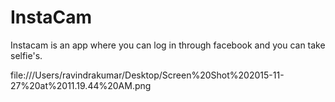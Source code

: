 # InstaCam
Instacam is an app where you can log in through facebook and you can take selfie's.

file:///Users/ravindrakumar/Desktop/Screen%20Shot%202015-11-27%20at%2011.19.44%20AM.png

